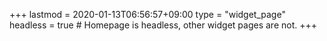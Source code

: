 +++
lastmod = 2020-01-13T06:56:57+09:00
type = "widget_page"
headless = true  # Homepage is headless, other widget pages are not.
+++
